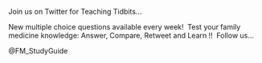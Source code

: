 

Join us on Twitter for Teaching Tidbits...

New multiple choice questions available every week! &nbsp;Test your family medicine knowledge: Answer, Compare, Retweet and Learn !! &nbsp;Follow us...

@FM_StudyGuide

&nbsp;